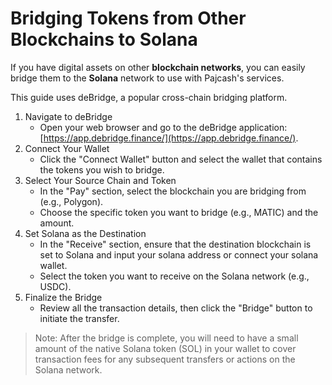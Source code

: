 # Bridging Tokens from Other Blockchains to Solana

If you have digital assets on other **blockchain networks**, you can easily bridge them to the **Solana** network to use with Pajcash's services.&#x20;

This guide uses deBridge, a popular cross-chain bridging platform.

1. Navigate to deBridge
   * Open your web browser and go to the deBridge application: [https://app.debridge.finance/](https://app.debridge.finance/).
2. Connect Your Wallet
   * Click the "Connect Wallet" button and select the wallet that contains the tokens you wish to bridge.
3. Select Your Source Chain and Token
   * In the "Pay" section, select the blockchain you are bridging from (e.g., Polygon).
   * Choose the specific token you want to bridge (e.g., MATIC) and the amount.
4. Set Solana as the Destination
   * In the "Receive" section, ensure that the destination blockchain is set to Solana and input your solana address or connect your solana wallet.
   * Select the token you want to receive on the Solana network (e.g., USDC).
5. Finalize the Bridge
   * Review all the transaction details, then click the "Bridge" button to initiate the transfer.

> Note: After the bridge is complete, you will need to have a small amount of the native Solana token (SOL) in your wallet to cover transaction fees for any subsequent transfers or actions on the Solana network.
